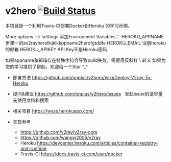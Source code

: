 # v2hero  [![Build Status](https://travis-ci.org/yumao755/v2hero.svg?branch=core-3.8)](https://travis-ci.org/yumao755/v2hero)
本项目是一个利用Travis-CI部署Docker到Heroku 的学习示例。

More options --> settings 添加Environment Variables：
HEROKU_APPNAME 步骤一的av2rayherollkjklkkppnamv2herofgtddfe
HEROKU_EMAIL 注册heroku的邮箱
HEROKU_APIKEY API Key不是Heroku密码

如果appname和邮箱存在特殊字符会导致build失败，需要用反斜杠 \ 转义
如果为您的学习提供了帮助，欢迎给一个Star ^_^

* 部署方法
   https://github.com/onplus/v2hero/wiki/Deploy-V2ray-To-Heroku

 
* 提问&建议
   https://github.com/onplus/v2hero/issues
   发起issue前请尽量先使用文档和搜索

* 相关项目
   https://wsss.herokuapp.com/

* 实现参考 
   - https://github.com/v2ray/v2ray-core
   - https://github.com/wangyi2005/v2ray
   - Heroku https://devcenter.heroku.com/articles/container-registry-and-runtime
   - Travis-CI https://docs.travis-ci.com/user/docker


